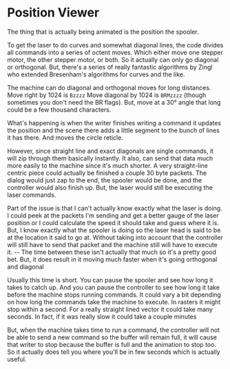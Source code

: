 # Position Viewer

The thing that is actually being animated is the position the spooler.

To get the laser to do curves and somewhat diagonal lines, the code divides all commands into a series of octent moves. Which either move one stepper motor, the other stepper motor, or both. So it actually can only go diagonal or orthogonal. But, there's a series of really fantastic algorithms by Zingl who extended Bresenham's algorithms for curves and the like.

The machine can do diagonal and orthogonal moves for long distances. Move right by 1024 is `Bzzzz` Move diagonal by 1024 is `BRMzzzz` (though sometimes you don't need the BR flags). But, move at a 30° angle that long could be a few thousand characters.

What's happening is when the writer finishes writing a command it updates the position and the scene there adds a little segment to the bunch of lines it has there. And moves the circle reticle.

However, since straight line and exact diagonals are single commands, it will zip through them basically instantly. It also, can send that data much more easily to the machine since it's much shorter. A very straight-line centric piece could actually be finished a couple 30 byte packets. The dialog would just zap to the end, the spooler would be done, and the controller would also finish up. But, the laser would still be executing the laser commands.

Part of the issue is that I can't actually know exactly what the laser is doing. I could peek at the packets I'm sending and get a better gauge of the laser position or I could calculate the speed it should take and guess where it is. But, I know exactly what the spooler is doing so the laser head is said to be at the location it said to go at. Without taking into account that the controller will still have to send that packet and the machine still will have to execute it. -- The time between these isn't actually that much so it's a pretty good bet. But, it does result in it moving much faster when it's going orthogonal and diagonal

Usually this time is short. You can pause the spooler and see how long it takes to catch up. And you can pause the controller to see how long it take before the machine stops running commands. It could vary a bit depending on how long the commands take the machine to execute. In rasters it might stop within a second. For a really straight lined vector it could take many seconds. In fact, if it was really slow it could take a couple minutes

But, when the machine takes time to run a command, the controller will not be able to send a new command so the buffer will remain full, it will cause that writer to stop because the buffer is full and the animation to stop too. So it actually does tell you where you'll be in few seconds which is actually useful.